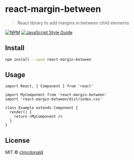 # react-margin-between

> React library to add margins in between child elements

[![NPM](https://img.shields.io/npm/v/react-margin-between.svg)](https://www.npmjs.com/package/react-margin-between) [![JavaScript Style Guide](https://img.shields.io/badge/code_style-standard-brightgreen.svg)](https://standardjs.com)

## Install

```bash
npm install --save react-margin-between
```

## Usage

```tsx
import React, { Component } from 'react'

import MyComponent from 'react-margin-between'
import 'react-margin-between/dist/index.css'

class Example extends Component {
  render() {
    return <MyComponent />
  }
}
```

## License

MIT © [clmcdonald](https://github.com/clmcdonald)

